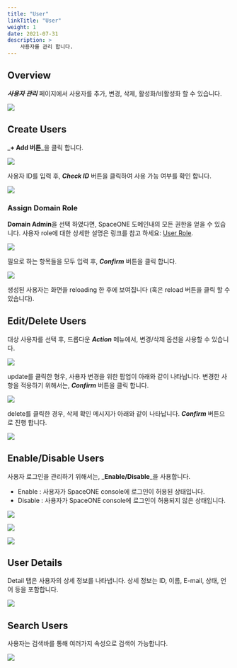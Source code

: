```yaml
---
title: "User"
linkTitle: "User"
weight: 1
date: 2021-07-31
description: >
    사용자를 관리 합니다.
---
```


## Overview

_**사용자 관리**_ 페이지에서 사용자를 추가, 변경, 삭제, 활성화/비활성화 할 수 있습니다.  

![](/ko/docs/guides/user/user_img/user_img_01.png)

 

## Create Users

_**+ Add 버튼**_을 클릭 합니다.

![](/ko/docs/guides/user/user_img/user_img_02.png)

사용자 ID를 입력 후, _**Check ID**_ 버튼을 클릭하여 사용 가능 여부를 확인 합니다. 

![](/ko/docs/guides/user/user_img/user_img_03.png)


### Assign Domain Role

**Domain Admin**을 선택 하였다면, SpaceONE 도메인내의 모든 권한을 얻을 수 있습니다. 
사용자 role에 대한 상세한 설명은 링크를 참고 하세요: [User Role](/docs/guides/advanced_topics/user-role).

![](/ko/docs/guides/user/user_img/user_img_04.png)


필요로 하는 항목들을 모두 입력 후, _**Confirm**_ 버튼을 클릭 합니다.

![](/ko/docs/guides/user/user_img/user_img_05.png)

생성된 사용자는 화면을 reloading 한 후에 보여집니다 \(혹은 reload 버튼을 클릭 할 수 있습니다\).

## Edit/Delete Users

대상 사용자를 선택 후, 드롭다운 _**Action**_ 메뉴에서, 변경/삭제 옵션을 사용할 수 있습니다. 

![](/ko/docs/guides/user/user_img/user_img_06.png)

update를 클릭한 형우, 사용자 변경을 위한 팝업이 아래와 같이 나타납니다. 변경한 사항을 적용하기 위해서는, _**Confirm**_ 버튼을 클릭 합니다. 

![](/ko/docs/guides/user/user_img/user_img_07.png)

delete를 클릭한 경우, 삭제 확인 메시지가 아래와 같이 나타납니다. _**Confirm**_ 버튼으로 진행 합니다.  

![](/ko/docs/guides/user/user_img/user_img_08.png)

## Enable/Disable Users

사용자 로그인을 관리하기 위해서는, _**Enable/Disable**_을 사용합니다.

* Enable : 사용자가 SpaceONE console에 로그인이 허용된 상태입니다.
* Disable : 사용자가 SpaceONE console에 로그인이 허용되지 않은 상태입니다.

![](/ko/docs/guides/user/user_img/user_img_09.png)

![](/ko/docs/guides/user/user_img/user_img_10.png)

![](/ko/docs/guides/user/user_img/user_img_11.png)

## User Details

Detail 탭은 사용자의 상세 정보를 나타냅니다. 상세 정보는 ID, 이름, E-mail, 상태, 언어 등을 포함합니다.

![](/ko/docs/guides/user/user_img/user_img_12.png)

## Search Users

사용자는 검색바를 통해 여러가지 속성으로 검색이 가능합니다.

![](/ko/docs/guides/user/user_img/user_img_13.png)



